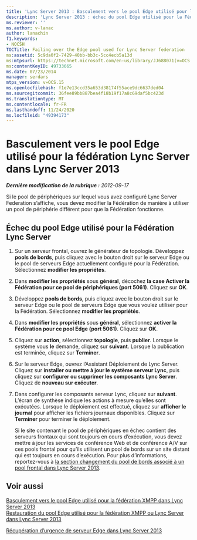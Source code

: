 ```yaml
---
title: 'Lync Server 2013 : Basculement vers le pool Edge utilisé pour la fédération Lync Server'
description: 'Lync Server 2013 : échec du pool Edge utilisé pour la Fédération de Lync Server.'
ms.reviewer: ''
ms.author: v-lanac
author: lanachin
f1.keywords:
- NOCSH
TOCTitle: Failing over the Edge pool used for Lync Server federation
ms:assetid: 5c9da0f2-7429-40bb-bb3c-5cc4ecb5a13d
ms:mtpsurl: https://technet.microsoft.com/en-us/library/JJ688071(v=OCS.15)
ms:contentKeyID: 49733665
ms.date: 07/23/2014
manager: serdars
mtps_version: v=OCS.15
ms.openlocfilehash: f1e7e13ccd35a653d38174f55ace9dc6637ded04
ms.sourcegitcommit: 36fee89bb887bea4f18b19f17a8c69daf5bc423d
ms.translationtype: MT
ms.contentlocale: fr-FR
ms.lasthandoff: 11/24/2020
ms.locfileid: "49394173"
---
```

# <a name="failing-over-the-edge-pool-used-for-lync-server-federation-in-lync-server-2013"></a>Basculement vers le pool Edge utilisé pour la fédération Lync Server dans Lync Server 2013

<div data-xmlns="http://www.w3.org/1999/xhtml">

<div class="topic" data-xmlns="http://www.w3.org/1999/xhtml" data-msxsl="urn:schemas-microsoft-com:xslt" data-cs="https://msdn.microsoft.com/">

<div data-asp="https://msdn2.microsoft.com/asp">



</div>

<div id="mainSection">

<div id="mainBody">

<span> </span>

_**Dernière modification de la rubrique :** 2012-09-17_

Si le pool de périphériques sur lequel vous avez configuré Lync Server Federation s’affiche, vous devez modifier la Fédération de manière à utiliser un pool de périphérie différent pour que la Fédération fonctionne.

<div>

## <a name="failing-over-the-edge-pool-used-for-lync-server-federation"></a>Échec du pool Edge utilisé pour la Fédération Lync Server

1.  Sur un serveur frontal, ouvrez le générateur de topologie. Développez **pools de bords**, puis cliquez avec le bouton droit sur le serveur Edge ou le pool de serveurs Edge actuellement configuré pour la Fédération. Sélectionnez **modifier les propriétés**.

2.  Dans **modifier les propriétés** sous **général**, décochez **la case Activer la Fédération pour ce pool de périphériques (port 5061)**. Cliquez sur **OK**.

3.  Développez **pools de bords**, puis cliquez avec le bouton droit sur le serveur Edge ou le pool de serveurs Edge que vous voulez utiliser pour la Fédération. Sélectionnez **modifier les propriétés**.

4.  Dans **modifier les propriétés** sous **général**, sélectionnez **activer la Fédération pour ce pool Edge (port 5061)**. Cliquez sur **OK**.

5.  Cliquez sur **action**, sélectionnez **topologie**, puis **publier**. Lorsque le système vous **le** demande, cliquez sur **suivant**. Lorsque la publication est terminée, cliquez sur **Terminer**.

6.  Sur le serveur Edge, ouvrez l’Assistant Déploiement de Lync Server. Cliquez sur **installer ou mettre à jour le système serveur Lync**, puis cliquez sur **configurer ou supprimer les composants Lync Server**. Cliquez de **nouveau sur exécuter**.

7.  Dans configurer les composants serveur Lync, cliquez sur **suivant**. L’écran de synthèse indique les actions à mesure qu’elles sont exécutées. Lorsque le déploiement est effectué, cliquez sur **afficher le journal** pour afficher les fichiers journaux disponibles. Cliquez sur **Terminer** pour terminer le déploiement.
    
    Si le site contenant le pool de périphériques en échec contient des serveurs frontaux qui sont toujours en cours d’exécution, vous devez mettre à jour les services de conférence Web et de conférence A/V sur ces pools frontal pour qu’ils utilisent un pool de bords sur un site distant qui est toujours en cours d’exécution. Pour plus d’informations, reportez-vous à [la section changement du pool de bords associé à un pool frontal dans Lync Server 2013](lync-server-2013-changing-the-edge-pool-associated-with-a-front-end-pool.md).

</div>

<div>

## <a name="see-also"></a>Voir aussi


[Basculement vers le pool Edge utilisé pour la fédération XMPP dans Lync Server 2013](lync-server-2013-failing-over-the-edge-pool-used-for-xmpp-federation.md)  
[Restauration du pool Edge utilisé pour la fédération XMPP ou Lync Server dans Lync Server 2013](lync-server-2013-failing-back-the-edge-pool-used-for-lync-server-federation-or-xmpp-federation.md)  


[Récupération d’urgence de serveur Edge dans Lync Server 2013](lync-server-2013-edge-server-disaster-recovery.md)  
  

</div>

</div>

<span> </span>

</div>

</div>

</div>

